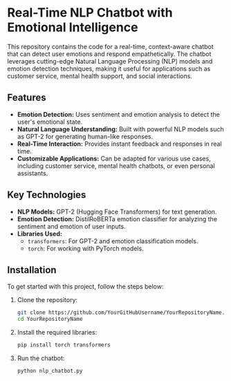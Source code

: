 # Real-Time NLP Chatbot with Emotional Intelligence

This repository contains the code for a real-time, context-aware chatbot that can detect user emotions and respond empathetically. The chatbot leverages cutting-edge Natural Language Processing (NLP) models and emotion detection techniques, making it useful for applications such as customer service, mental health support, and social interactions.

## Features

- **Emotion Detection:** Uses sentiment and emotion analysis to detect the user's emotional state.
- **Natural Language Understanding:** Built with powerful NLP models such as GPT-2 for generating human-like responses.
- **Real-Time Interaction:** Provides instant feedback and responses in real time.
- **Customizable Applications:** Can be adapted for various use cases, including customer service, mental health chatbots, or even personal assistants.

## Key Technologies

- **NLP Models:** GPT-2 (Hugging Face Transformers) for text generation.
- **Emotion Detection:** DistilRoBERTa emotion classifier for analyzing the sentiment and emotion of user inputs.
- **Libraries Used:**
  - `transformers`: For GPT-2 and emotion classification models.
  - `torch`: For working with PyTorch models.

## Installation

To get started with this project, follow the steps below:

1. Clone the repository:
    ```bash
    git clone https://github.com/YourGitHubUsername/YourRepositoryName.git
    cd YourRepositoryName
    ```

2. Install the required libraries:
    ```bash
    pip install torch transformers
    ```

3. Run the chatbot:
    ```bash
    python nlp_chatbot.py
    ```
